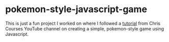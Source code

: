 # pokemon-style-javascript-game
This is just a fun project I worked on where I followed a [tutorial](https://www.youtube.com/watch?v=yP5DKzriqXA&t=4036s) from Chris Courses YouTube channel on creating a simple, pokemon-style game using Javascript. 
